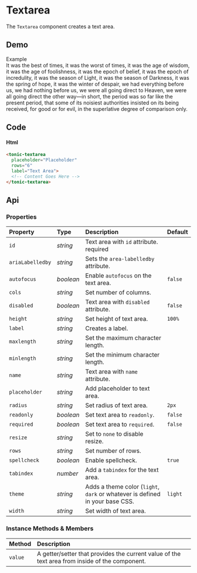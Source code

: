 # Textarea

The `Textarea` component creates a text area.

## Demo

<div class="example">
  <div class="header">Example</div>
  <div class="content">
  <tonic-textarea label="Text Area" rows="6" placeholder="Type in me">It was the best of times, it was the worst of times, it was the age of wisdom, it was the age of foolishness, it was the epoch of belief, it was the epoch of incredulity, it was the season of Light, it was the season of Darkness, it was the spring of hope, it was the winter of despair, we had everything before us, we had nothing before us, we were all going direct to Heaven, we were all going direct the other way—in short, the period was so far like the present period, that some of its noisiest authorities insisted on its being received, for good or for evil, in the superlative degree of comparison only.</tonic-textarea>
  </div>
</div>

## Code

#### Html
```html
<tonic-textarea
  placeholder="Placeholder"
  rows="6"
  label="Text Area">
  <!-- Content Goes Here -->
</tonic-textarea>
```

## Api

### Properties

| Property | Type | Description | Default |
| :--- | :--- | :--- | :--- |
| `id` | *string* | Text area with `id` attribute. <span class="req">required</span> |
| `ariaLabelledby` | *string* | Sets the `area-labelledby` attribute. |  |
| `autofocus` | *boolean* | Enable `autofocus` on the text area. | `false` |
| `cols` | *string* | Set number of columns. |  |
| `disabled` | *boolean* | Text area with `disabled` attribute. | `false` |
| `height` | *string* | Set height of text area. | `100%` |
| `label` | *string* | Creates a label. |  |
| `maxlength` | *string* | Set the maximum character length. |  |
| `minlength` | *string* | Set the minimum character length. |  |
| `name` | *string* | Text area with `name` attribute. | |
| `placeholder` | *string* | Add placeholder to text area. |  |
| `radius` | *string* | Set radius of text area. | `2px` |
| `readonly` | *boolean* | Set text area to `readonly`. | `false` |
| `required` | *boolean* | Set text area to `required`. | `false` |
| `resize` | *string* | Set to `none` to disable resize. | |
| `rows` | *string* | Set number of rows. |  |
| `spellcheck` | *boolean* | Enable spellcheck. | `true` |
| `tabindex` | *number* | Add a `tabindex` for the text area. | |
| `theme` | *string* | Adds a theme color (`light`, `dark` or whatever is defined in your base CSS. | `light` |
| `width` | *string* | Set width of text area. |  |

### Instance Methods & Members

| Method | Description |
| :--- | :--- |
| `value` | A getter/setter that provides the current value of the text area from inside of the component. |
